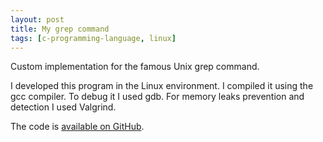 ```yaml
---
layout: post
title: My grep command
tags: [c-programming-language, linux]
---
```

Custom implementation for the famous Unix grep command.

I developed this program in the Linux environment. I compiled it using the gcc compiler.
To debug it I used gdb. For memory leaks prevention and detection I used Valgrind.

The code is [available on GitHub](https://github.com/NoySegal/My-grep).
